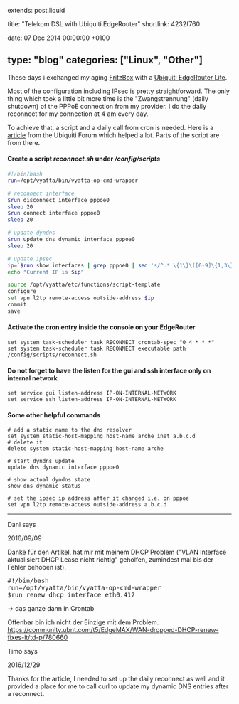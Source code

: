 extends: post.liquid

title: "Telekom DSL with Ubiquiti EdgeRouter"
shortlink: 4232f760

date: 07 Dec 2014 00:00:00 +0100

type: "blog"
categories: ["Linux", "Other"]
---

These days i exchanged my aging [FritzBox](http://www.avm.de) with a [Ubiquiti EdgeRouter Lite](http://www.ubnt.com/edgemax/edgerouter-lite/).

Most of the configuration including IPsec is pretty straightforward. The only thing which took a little bit more time is the "Zwangstrennung" (daily shutdown) of the PPPoE connection from my provider. I do the daily reconnect for my connection at 4 am every day.

<!-- more -->

To achieve that, a script and a daily call from cron is needed. Here is a [article](http://community.ubnt.com/t5/EdgeMAX/Help-configuring-L2PT-VPN-for-pppoe-dynamic-ip/m-p/654911/highlight/true#M19560) from the Ubiquiti Forum which helped a lot. Parts of the script are from there.

#### Create a script *reconnect.sh* under */config/scripts*

```bash
#!/bin/bash
run=/opt/vyatta/bin/vyatta-op-cmd-wrapper

# reconnect interface
$run disconnect interface pppoe0
sleep 20
$run connect interface pppoe0
sleep 20

# update dyndns
$run update dns dynamic interface pppoe0
sleep 20

# update ipsec
ip=`$run show interfaces | grep pppoe0 | sed 's/^.* \{1\}\([0-9]\{1,3\}\.[0-9]\{1,3\}\.[0-9]\{1,3\}\.[0-9]\{1,3\}\) .*$/\1/g'`
echo "Current IP is $ip"

source /opt/vyatta/etc/functions/script-template
configure
set vpn l2tp remote-access outside-address $ip
commit
save
```

#### Activate the cron entry inside the console on your EdgeRouter

```
set system task-scheduler task RECONNECT crontab-spec "0 4 * * *"
set system task-scheduler task RECONNECT executable path /config/scripts/reconnect.sh
```

#### Do not forget to have the listen for the <strong>gui</strong> and <strong>ssh</strong> interface only on internal network

```
set service gui listen-address IP-ON-INTERNAL-NETWORK
set service ssh listen-address IP-ON-INTERNAL-NETWORK
```

#### Some other helpful commands

```
# add a static name to the dns resolver
set system static-host-mapping host-name arche inet a.b.c.d
# delete it
delete system static-host-mapping host-name arche

# start dyndns update
update dns dynamic interface pppoe0

# show actual dyndns state
show dns dynamic status

# set the ipsec ip address after it changed i.e. on pppoe
set vpn l2tp remote-access outside-address a.b.c.d
```

<div class="comments">
<hr class="comments-ruler" />
<div class="comments-level-1">
<p class="comments-author">Dani says</p>
<!-- dbo@chue.li -->
<p class="comments-date">2016/09/09</p>
<p>
Danke für den Artikel, hat mir mit meinem DHCP Problem ("VLAN Interface aktualisiert DHCP Lease nicht richtig" geholfen, zumindest mal bis der Fehler behoben ist).
</p>
<pre>
#!/bin/bash
run=/opt/vyatta/bin/vyatta-op-cmd-wrapper
$run renew dhcp interface eth0.412
</pre>
<p>
-> das ganze dann in Crontab
</p>
<p>
Offenbar bin ich nicht der Einzige mit dem Problem.
<a href="https://community.ubnt.com/t5/EdgeMAX/WAN-dropped-DHCP-renew-fixes-it/td-p/780660">
https://community.ubnt.com/t5/EdgeMAX/WAN-dropped-DHCP-renew-fixes-it/td-p/780660
</a>
</p>
</div>
</div>

<div class="comments">
<div class="comments-level-1">
<p class="comments-author">Timo says</p>
<!-- timo@kosig.net -->
<p class="comments-date">2016/12/29</p>
<p>
Thanks for the article, I needed to set up the daily reconnect as well and it provided a place for me to call curl to update my dynamic DNS entries after a reconnect.
</p>
</p>
</div>
</div>
